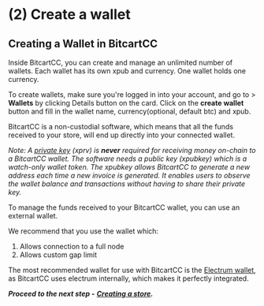 # \(2\) Create a wallet

## Creating a Wallet in BitcartCC <a id="creating-a-store-in-btcpay"></a>

Inside BitcartCC, you can create and manage an unlimited number of wallets. Each wallet has its own xpub and currency. One wallet holds one currency.

To create wallets, make sure you're logged in into your account, and go to &gt; **Wallets** by clicking Details button on the card. Click on the **create wallet** button and fill in the wallet name, currency\(optional, default btc\) and xpub.

BitcartCC is a non-custodial software, which means that all the funds received to your store, will end up directly into your connected wallet.

_Note: A_ [_private key_](https://en.bitcoin.it/wiki/Private_key) _\(xprv\) is **never** required for receiving money on-chain to a BitcartCC wallet. The software needs a public key \(xpubkey\) which is a watch-only wallet token. The xpubkey allows BitcartCC to generate a new address each time a new invoice is generated. It enables users to observe the wallet balance and transactions without having to share their private key._ 

To manage the funds received to your BitcartCC wallet, you can use an external wallet.  

We recommend that you use the wallet which:

1. Allows connection to a full node
2. Allows custom gap limit

The most recommended wallet for use with BitcartCC is the [Electrum wallet](https://electrum.org), as BitcartCC uses electrum internally, which makes it perfectly integrated.

_**Proceed to the next step -**_ [_**Creating a store**_](../createstore.md)_**.**_

